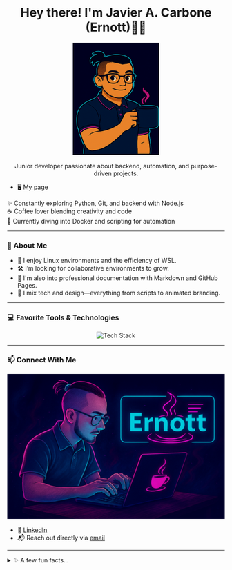 <h1 align="center">Hey there! I'm Javier A. Carbone (Ernott)👨‍💻</h1>

<p align='center'>
<img src="./Public/9%20-%20copia.png" alt="Descripción" width="200" height = '260'/>
</p>

<p align="center">
  Junior developer passionate about backend, automation, and purpose-driven projects.
</p>

- 🖥 [My page](https://preview--my-image-showcase-folio.lovable.app/)

<p>
  ✨ Constantly exploring Python, Git, and backend with Node.js <br>
  ☕ Coffee lover blending creativity and code <br>
  🚀 Currently diving into Docker and scripting for automation
</p>

---

### 🧠 About Me

- 🧰 I enjoy Linux environments and the efficiency of WSL.
- 🛠️ I’m looking for collaborative environments to grow.
- 📄 I'm also into professional documentation with Markdown and GitHub Pages.
- 🎨 I mix tech and design—everything from scripts to animated branding.

---

### 💻 Favorite Tools & Technologies

<p align="center">
  <img src="https://skillicons.dev/icons?i=python,nodejs,typescript,git,linux,docker,vscode,markdown,github,html" alt="Tech Stack" />
</p>

---

### 📫 Connect With Me

![Ernott](./Public/14%20-%20copia.png)

- 💼 [LinkedIn](https://www.linkedin.com/in/javier-a-carbone-7b4371198/)
- 📬 Reach out directly via [email](mailto:thegamer.58@hotmail.com)

---

<details>
<summary>✨ A few fun facts...</summary>

- I love designing creative barista and latte art training content.
- I’m building a personal brand through GitHub and social media.
- I dream of sharing my dev journey through a blog or tech stream.

</details>
